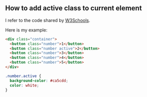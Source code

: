 ## How to add active class to current element

I refer to the code shared by [W3Schools](https://www.w3schools.com/howto/howto_js_active_element.asp).

Here is my example:

```HTML
<div class="container">
  <button class="number">1</button>
  <button class="number active">2</button>
  <button class="number">3</button>
  <button class="number">4</button>
  <button class="number">5</button>
</div>
```

```CSS
.number.active {
  background-color: #ca5cdd;
  color: white;
}
```
